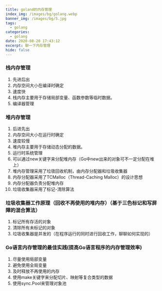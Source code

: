 ```yaml
---
title: goland的内存管理
index_img: /images/bg/golang.webp
banner_img: /images/bg/5.jpg
tags:
  - golang
categories:
  - golang
date: 2020-08-20 17:43:12
excerpt: 聊一下内存管理
hide: false
---
```


### 栈内存管理

1. 先进后出
2. 内存空间大小在编译时确定
3. 速度快
4. 栈内存主要用于存储局部变量、函数参数等临时数据。
5. 编译器管理

### 堆内存管理

1. 后进先出
2. 内存空间大小在运行时确定
3. 速度较慢
4. 堆内存主要用于存储动态分配的数据。
5. 运行时系统管理
6. 可以通过new关键字来分配堆内存（Go中new出来的对象可不一定分配在堆上）
7. 堆内存管理采用了垃圾回收机制，由内存分配器和垃圾收集器
8. 内存分配器采用了TCMalloc（Thread-Caching Malloc）的设计思想
9. 内存分配器负责分配堆内存
10. 垃圾收集器采用了标记-清除算法

### 垃圾收集器工作原理（回收不再使用的堆内存）（基于三色标记和写屏障的混合算法）

1. 标记所有存活的对象
2. 清除所有未标记的对象
3. 垃圾收集器是并发的（在程序运行的同时进行回收工作，聊聊如何实现的）

### Go语言内存管理的最佳实践(提高Go语言程序的内存管理效率)

1. 尽量使用局部变量
2. 避免使用全局变量
3. 及时释放不再使用的内存
4. 使用make关键字来分配切片、映射等复合类型的数据
5. 使用sync.Pool来管理对象池